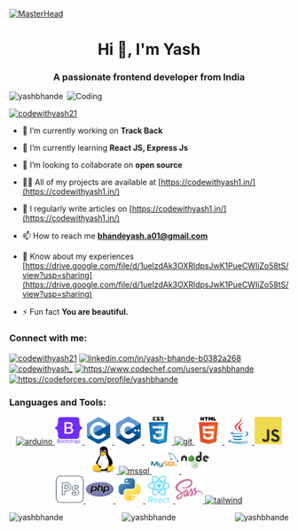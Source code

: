 [![MasterHead](https://www.smerin.com/static/565c8b3670db248e0bdc848176270d6a/d5941/websites-banner.jpg)](https://https://codewithyash.in)
<h1 align="center">Hi 👋, I'm Yash</h1>
<h3 align="center">A passionate frontend developer from India</h3>
<img align="right" alt="Coding" width="400" src="https://cdn.dribbble.com/users/1162077/screenshots/3848914/programmer.gif">

<p align="left"> <img src="https://komarev.com/ghpvc/?username=yashbhande&label=Profile%20views&color=0e75b6&style=flat" alt="yashbhande" /> </p>

<p align="left"> <a href="https://twitter.com/codewithyash21" target="blank"><img src="https://img.shields.io/twitter/follow/codewithyash21?logo=twitter&style=for-the-badge" alt="codewithyash21" /></a> </p>

- 🔭 I’m currently working on **Track Back**

- 🌱 I’m currently learning **React JS, Express Js**

- 👯 I’m looking to collaborate on **open source**

- 👨‍💻 All of my projects are available at [https://codewithyash1.in/](https://codewithyash1.in/)

- 📝 I regularly write articles on [https://codewithyash1.in/](https://codewithyash1.in/)

- 📫 How to reach me **bhandeyash.a01@gmail.com**

- 📄 Know about my experiences [https://drive.google.com/file/d/1uelzdAk3OXRldpsJwK1PueCWIiZo58tS/view?usp=sharing](https://drive.google.com/file/d/1uelzdAk3OXRldpsJwK1PueCWIiZo58tS/view?usp=sharing)

- ⚡ Fun fact **You are beautiful.**

<h3 align="left">Connect with me:</h3>
<p align="left">
<a href="https://twitter.com/codewithyash21" target="blank"><img align="center" src="https://raw.githubusercontent.com/rahuldkjain/github-profile-readme-generator/master/src/images/icons/Social/twitter.svg" alt="codewithyash21" height="30" width="40" /></a>
<a href="https://linkedin.com/in/linkedin.com/in/yash-bhande-b0382a268" target="blank"><img align="center" src="https://raw.githubusercontent.com/rahuldkjain/github-profile-readme-generator/master/src/images/icons/Social/linked-in-alt.svg" alt="linkedin.com/in/yash-bhande-b0382a268" height="30" width="40" /></a>
<a href="https://instagram.com/codewithyash_" target="blank"><img align="center" src="https://raw.githubusercontent.com/rahuldkjain/github-profile-readme-generator/master/src/images/icons/Social/instagram.svg" alt="codewithyash_" height="30" width="40" /></a>
<a href="https://www.codechef.com/users/https://www.codechef.com/users/yashbhande" target="blank"><img align="center" src="https://cdn.jsdelivr.net/npm/simple-icons@3.1.0/icons/codechef.svg" alt="https://www.codechef.com/users/yashbhande" height="30" width="40" /></a>
<a href="https://codeforces.com/profile/https://codeforces.com/profile/yashbhande" target="blank"><img align="center" src="https://raw.githubusercontent.com/rahuldkjain/github-profile-readme-generator/master/src/images/icons/Social/codeforces.svg" alt="https://codeforces.com/profile/yashbhande" height="30" width="40" /></a>
</p>

<h3 align="left">Languages and Tools:</h3>
<p align="center"> <a href="https://www.arduino.cc/" target="_blank" rel="noreferrer"> <img src="https://cdn.worldvectorlogo.com/logos/arduino-1.svg" alt="arduino" width="50" height="50"/> </a> <a href="https://getbootstrap.com" target="_blank" rel="noreferrer"> <img src="https://raw.githubusercontent.com/devicons/devicon/master/icons/bootstrap/bootstrap-plain-wordmark.svg" alt="bootstrap" width="50" height="50"/> </a> <a href="https://www.cprogramming.com/" target="_blank" rel="noreferrer"> <img src="https://raw.githubusercontent.com/devicons/devicon/master/icons/c/c-original.svg" alt="c" width="50" height="50"/> </a> <a href="https://www.w3schools.com/cpp/" target="_blank" rel="noreferrer"> <img src="https://raw.githubusercontent.com/devicons/devicon/master/icons/cplusplus/cplusplus-original.svg" alt="cplusplus" width="50" height="50"/> </a> <a href="https://www.w3schools.com/css/" target="_blank" rel="noreferrer"> <img src="https://raw.githubusercontent.com/devicons/devicon/master/icons/css3/css3-original-wordmark.svg" alt="css3" width="50" height="50"/> </a> <a href="https://git-scm.com/" target="_blank" rel="noreferrer"> <img src="https://www.vectorlogo.zone/logos/git-scm/git-scm-icon.svg" alt="git" width="50" height="50"/> </a> <a href="https://www.w3.org/html/" target="_blank" rel="noreferrer"> <img src="https://raw.githubusercontent.com/devicons/devicon/master/icons/html5/html5-original-wordmark.svg" alt="html5" width="50" height="50"/> </a> <a href="https://www.java.com" target="_blank" rel="noreferrer"> <img src="https://raw.githubusercontent.com/devicons/devicon/master/icons/java/java-original.svg" alt="java" width="50" height="50"/> </a> <a href="https://developer.mozilla.org/en-US/docs/Web/JavaScript" target="_blank" rel="noreferrer"> <img src="https://raw.githubusercontent.com/devicons/devicon/master/icons/javascript/javascript-original.svg" alt="javascript" width="50" height="50"/> </a> <a href="https://www.linux.org/" target="_blank" rel="noreferrer"> <img src="https://raw.githubusercontent.com/devicons/devicon/master/icons/linux/linux-original.svg" alt="linux" width="50" height="50"/> </a> <a href="https://www.microsoft.com/en-us/sql-server" target="_blank" rel="noreferrer"> <img src="https://www.svgrepo.com/show/303229/microsoft-sql-server-logo.svg" alt="mssql" width="50" height="50"/> </a> <a href="https://www.mysql.com/" target="_blank" rel="noreferrer"> <img src="https://raw.githubusercontent.com/devicons/devicon/master/icons/mysql/mysql-original-wordmark.svg" alt="mysql" width="50" height="50"/> </a> <a href="https://nodejs.org" target="_blank" rel="noreferrer"> <img src="https://raw.githubusercontent.com/devicons/devicon/master/icons/nodejs/nodejs-original-wordmark.svg" alt="nodejs" width="50" height="50"/> </a><br> <a href="https://www.photoshop.com/en" target="_blank" rel="noreferrer"> <img src="https://raw.githubusercontent.com/devicons/devicon/master/icons/photoshop/photoshop-line.svg" alt="photoshop" width="50" height="50"/> </a> <a href="https://www.php.net" target="_blank" rel="noreferrer"> <img src="https://raw.githubusercontent.com/devicons/devicon/master/icons/php/php-original.svg" alt="php" width="50" height="50"/> </a> <a href="https://www.python.org" target="_blank" rel="noreferrer"> <img src="https://raw.githubusercontent.com/devicons/devicon/master/icons/python/python-original.svg" alt="python" width="50" height="50"/> </a> <a href="https://reactjs.org/" target="_blank" rel="noreferrer"> <img src="https://raw.githubusercontent.com/devicons/devicon/master/icons/react/react-original-wordmark.svg" alt="react" width="50" height="50"/> </a> <a href="https://sass-lang.com" target="_blank" rel="noreferrer"> <img src="https://raw.githubusercontent.com/devicons/devicon/master/icons/sass/sass-original.svg" alt="sass" width="50" height="50"/> </a> <a href="https://tailwindcss.com/" target="_blank" rel="noreferrer"> <img src="https://www.vectorlogo.zone/logos/tailwindcss/tailwindcss-icon.svg" alt="tailwind" width="50" height="50"/> </a> </p>

<p align="center">
  <img align="left" src="https://github-readme-streak-stats.herokuapp.com/?user=yashbhande" alt="yashbhande" />
</p>

<p align="center">
  <img align="right" src="https://github-readme-stats.vercel.app/api?username=yashbhande&show_icons=true&locale=en" alt="yashbhande" />
</p>

<p align="center">
  <img src="https://github-readme-stats.vercel.app/api/top-langs?username=yashbhande&show_icons=true&locale=en&layout=compact" alt="yashbhande" />
</p>


